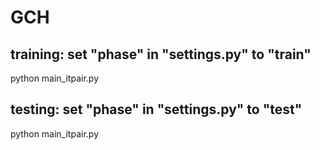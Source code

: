 # GCH
## training: set "phase" in "settings.py" to "train"
python main_itpair.py
## testing: set "phase" in "settings.py" to "test"
python main_itpair.py
